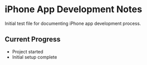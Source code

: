 # iPhone App Development Notes

Initial test file for documenting iPhone app development process.

## Current Progress
- Project started
- Initial setup complete